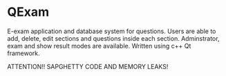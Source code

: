 # QExam

E-exam application and database system for questions. Users are able to add, delete, edit sections and questions inside each section. Adminstrator, exam and show result modes are available. Written using c++ Qt framework.


ATTENTION!! SAPGHETTY CODE AND MEMORY LEAKS!
